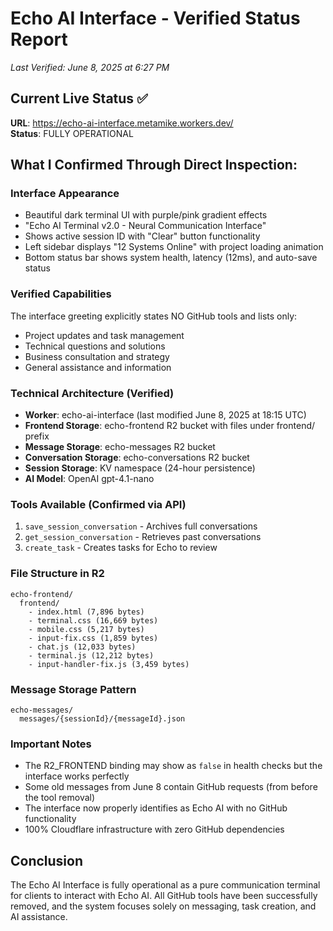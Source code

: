 # Echo AI Interface - Verified Status Report
*Last Verified: June 8, 2025 at 6:27 PM*

## Current Live Status ✅

**URL**: https://echo-ai-interface.metamike.workers.dev/  
**Status**: FULLY OPERATIONAL

## What I Confirmed Through Direct Inspection:

### Interface Appearance
- Beautiful dark terminal UI with purple/pink gradient effects
- "Echo AI Terminal v2.0 - Neural Communication Interface"
- Shows active session ID with "Clear" button functionality
- Left sidebar displays "12 Systems Online" with project loading animation
- Bottom status bar shows system health, latency (12ms), and auto-save status

### Verified Capabilities
The interface greeting explicitly states NO GitHub tools and lists only:
- Project updates and task management
- Technical questions and solutions  
- Business consultation and strategy
- General assistance and information

### Technical Architecture (Verified)
- **Worker**: echo-ai-interface (last modified June 8, 2025 at 18:15 UTC)
- **Frontend Storage**: echo-frontend R2 bucket with files under frontend/ prefix
- **Message Storage**: echo-messages R2 bucket
- **Conversation Storage**: echo-conversations R2 bucket  
- **Session Storage**: KV namespace (24-hour persistence)
- **AI Model**: OpenAI gpt-4.1-nano

### Tools Available (Confirmed via API)
1. `save_session_conversation` - Archives full conversations
2. `get_session_conversation` - Retrieves past conversations
3. `create_task` - Creates tasks for Echo to review

### File Structure in R2
```
echo-frontend/
  frontend/
    - index.html (7,896 bytes)
    - terminal.css (16,669 bytes)
    - mobile.css (5,217 bytes)
    - input-fix.css (1,859 bytes)
    - chat.js (12,033 bytes)
    - terminal.js (12,212 bytes)
    - input-handler-fix.js (3,459 bytes)
```

### Message Storage Pattern
```
echo-messages/
  messages/{sessionId}/{messageId}.json
```

### Important Notes
- The R2_FRONTEND binding may show as `false` in health checks but the interface works perfectly
- Some old messages from June 8 contain GitHub requests (from before the tool removal)
- The interface now properly identifies as Echo AI with no GitHub functionality
- 100% Cloudflare infrastructure with zero GitHub dependencies

## Conclusion
The Echo AI Interface is fully operational as a pure communication terminal for clients to interact with Echo AI. All GitHub tools have been successfully removed, and the system focuses solely on messaging, task creation, and AI assistance.